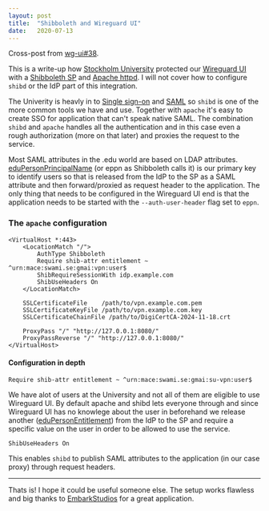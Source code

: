 ```yaml
---
layout: post
title:  "Shibboleth and Wireguard UI"
date:   2020-07-13
---
```


Cross-post from [wg-ui#38](https://github.com/EmbarkStudios/wg-ui/issues/38#issuecomment-657375867).

This is a write-up how [Stockholm University](https://www.su.se) protected our
[Wireguard UI](https://github.com/EmbarkStudios/wg-ui) with a [Shibboleth
SP](https://wiki.shibboleth.net/confluence/display/SP3/Home) and [Apache
httpd](https://httpd.apache.org). I will not cover how to configure `shibd` or
the IdP part of this integration.

The Univerity is heavly in to [Single
sign-on](https://en.wikipedia.org/wiki/Single_sign-on) and
[SAML](https://en.wikipedia.org/wiki/Security_Assertion_Markup_Language) so
`shibd` is one of the more common tools we have and use. Together with `apache`
it's easy to create SSO for application that can't speak native SAML. The
combination `shibd` and `apache` handles all the authentication and in this
case even a rough authorization (more on that later) and proxies the request to
the service.

Most SAML attributes in the .edu world are based on LDAP attributes.
[eduPersonPrincipalName](https://www.internet2.edu/media/medialibrary/2013/09/04/internet2-mace-dir-eduperson-201203.html#eduPersonPrincipalName)
(or eppn as Shibboleth calls it) is our primary key to identify users so that
is released from the IdP to the SP as a SAML attribute and then forward/proxied
as request header to the application. The only thing that needs to be
configured in the Wireguard UI end is that the application needs to be started
with the `--auth-user-header` flag set to `eppn`.

### The `apache` configuration

```
<VirtualHost *:443>
    <LocationMatch "/">
        AuthType Shibboleth
        Require shib-attr entitlement ~ ^urn:mace:swami.se:gmai:vpn:user$
        ShibRequireSessionWith idp.example.com
        ShibUseHeaders On
    </LocationMatch>

    SSLCertificateFile    /path/to/vpn.example.com.pem
    SSLCertificateKeyFile /path/to/vpn.example.com.key
    SSLCertificateChainFile /path/to/DigiCertCA-2024-11-18.crt

    ProxyPass "/" "http://127.0.0.1:8080/"
    ProxyPassReverse "/" "http://127.0.0.1:8080/"
</VirtualHost>
```

#### Configuration in depth

```
Require shib-attr entitlement ~ ^urn:mace:swami.se:gmai:su-vpn:user$
```
We have alot of users at the University and not all of them are eligible to use
Wireguard UI. By default apache and shibd lets everyone through and since
Wireguard UI has no knowlege about the user in beforehand we release another
([eduPersonEntitlement](https://www.internet2.edu/media/medialibrary/2013/09/04/internet2-mace-dir-eduperson-201203.html#eduPersonEntitlement))
from the IdP to the SP and require a specific value on the user in order to be
allowed to use the service.

```
ShibUseHeaders On
```

This enables `shibd` to publish SAML attributes to the application (in our case
proxy) through request headers.

---

Thats is! I hope it could be useful someone else. The setup works flawless and
big thanks to [EmbarkStudios](https://www.embark.dev) for a great application.

